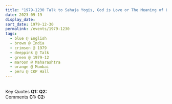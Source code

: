 ```yaml
---
title: "1979-1230 Talk to Sahaja Yogis, God is Love or The Meaning of Love Explained Along the Chakras, CKP Hall, Mumbai, Maharashtra, India"
date: 2023-09-19
display_date: 
sort_date: 1979-12-30
permalink: /events/1979-1230
tags:
  - blue @ English
  - brown @ India
  - crimson @ 1979
  - deeppink @ Talk
  - green @ 1979-12
  - maroon @ Maharashtra
  - orange @ Mumbai
  - peru @ CKP Hall
---
```


<br>

<wave-list>
  <list-title color="DarkSeaGreen" width="55">Key Quotes</list-title>
  <list-item color="BlanchedAlmond" width="280"><b>Q1:</b> <i></i></list-item>
  <list-item color="Lavender" width="280"><b>Q2:</b> <i></i></list-item>
</wave-list>

<br>

<wave-list>
  <list-title color="DarkSeaGreen" width="55">Comments</list-title>
  <list-item color="BlanchedAlmond" width="280"><b>C1:</b> <i></i></list-item>
  <list-item color="Lavender" width="280"><b>C2:</b> <i></i></list-item>
</wave-list>